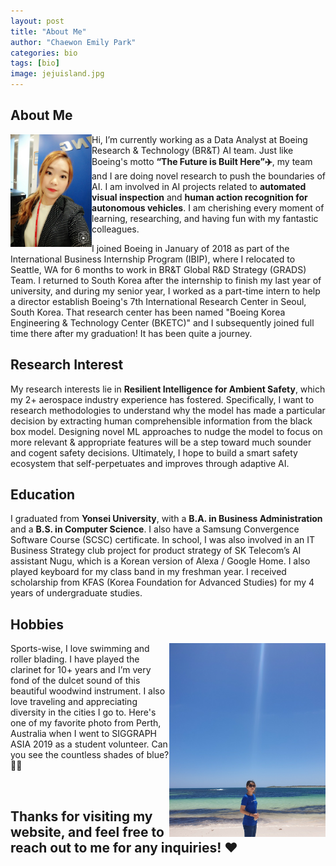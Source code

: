 ```yaml
---
layout: post
title: "About Me"
author: "Chaewon Emily Park"
categories: bio
tags: [bio]
image: jejuisland.jpg
---
```

## About Me

<img align="left" src="../assets/img/profile.jpg" width="130" height="180"> 

Hi, I’m currently working as a Data Analyst at Boeing Research & Technology (BR&T) AI team. 
Just like Boeing's motto **“The Future is Built Here”✈️**, my team and I are doing novel research to push the boundaries of AI.  I am involved in AI projects related to **automated visual inspection** and **human action recognition for autonomous vehicles**. I am cherishing every moment of learning, researching, and having fun with my fantastic colleagues.

I joined Boeing in January of 2018 as part of the International Business Internship Program (IBIP), where I relocated to Seattle, WA for 6 months to work in BR&T Global R&D Strategy (GRADS) Team. I returned to South Korea after the internship to finish my last year of university, and during my senior year, I worked as a part-time intern to help a director establish Boeing's 7th International Research Center in Seoul, South Korea. That research center has been named "Boeing Korea Engineering & Technology Center (BKETC)" and I subsequently joined full time there after my graduation! It has been quite a journey.  


## Research Interest

My research interests lie in **Resilient Intelligence for Ambient Safety**, which my 2+ aerospace industry experience has fostered. Specifically, I want to research methodologies to understand why the model has made a particular decision by extracting human comprehensible information from the black box model. Designing novel ML approaches to nudge the model to focus on more relevant & appropriate features will be a step toward much sounder and cogent safety decisions. Ultimately, I hope to build a smart safety ecosystem that self-perpetuates and improves through adaptive AI.

## Education

I graduated from **Yonsei University**, with a **B.A. in Business Administration** and a **B.S. in Computer Science**. I also have a Samsung Convergence Software Course (SCSC) certificate. In school, I was also involved in an IT Business Strategy club project for product strategy of SK Telecom’s AI assistant Nugu, which is a Korean version of Alexa / Google Home. I also played keyboard for my class band in my freshman year. I received scholarship from KFAS (Korea Foundation for Advanced Studies) for my 4 years of undergraduate studies.

## Hobbies

<img align="right" src="../assets/img/perth.jpg" width="250" height="310"> 

Sports-wise, I love swimming and roller blading. I have played the clarinet for 10+ years and I’m very fond of the dulcet sound of this beautiful woodwind instrument. I also love traveling and appreciating diversity in the cities I go to. Here's one of my favorite photo from Perth, Australia when I went to SIGGRAPH ASIA 2019 as a student volunteer. Can you see the countless shades of blue? 🌊🌊

<br/>

## Thanks for visiting my website, and feel free to reach out to me for any inquiries! ❤️
